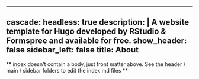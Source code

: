  ---
cascade:
  headless: true
description: |
  A website template for Hugo developed by RStudio & Formspree and available for free.
show_header: false
sidebar_left: false
title: About
---

** index doesn't contain a body, just front matter above.
See the header / main / sidebar folders to edit the index.md files **
